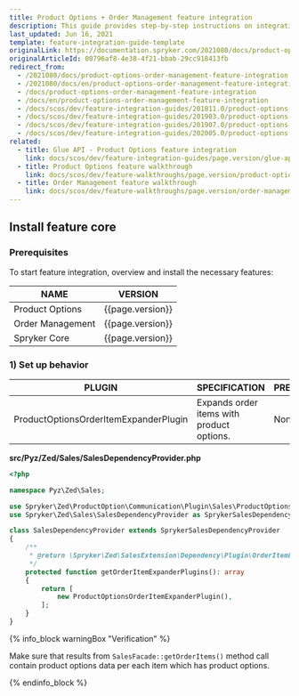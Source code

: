 ```yaml
---
title: Product Options + Order Management feature integration
description: This guide provides step-by-step instructions on integrating Product Options + Order Management feature into your project.
last_updated: Jun 16, 2021
template: feature-integration-guide-template
originalLink: https://documentation.spryker.com/2021080/docs/product-options-order-management-feature-integration
originalArticleId: 00796af8-4e38-4f21-bbab-29cc918413fb
redirect_from:
  - /2021080/docs/product-options-order-management-feature-integration
  - /2021080/docs/en/product-options-order-management-feature-integration
  - /docs/product-options-order-management-feature-integration
  - /docs/en/product-options-order-management-feature-integration
  - /docs/scos/dev/feature-integration-guides/201811.0/product-options-order-management-feature-integration.html
  - /docs/scos/dev/feature-integration-guides/201903.0/product-options-order-management-feature-integration.html
  - /docs/scos/dev/feature-integration-guides/201907.0/product-options-order-management-feature-integration.html
  - /docs/scos/dev/feature-integration-guides/202005.0/product-options-order-management-feature-integration.html
related:
  - title: Glue API - Product Options feature integration
    link: docs/scos/dev/feature-integration-guides/page.version/glue-api/glue-api-product-options-feature-integration.html
  - title: Product Options feature walkthrough
    link: docs/scos/dev/feature-walkthroughs/page.version/product-options-feature-walkthrough.html
  - title: Order Management feature walkthrough
    link: docs/scos/dev/feature-walkthroughs/page.version/order-management-feature-walkthrough/order-management-feature-wakthrough.html
---
```


## Install feature core

### Prerequisites

To start feature integration, overview and install the necessary features:

| NAME | VERSION |
| --- | --- |
| Product Options | {{page.version}} |
| Order Management | {{page.version}} |
| Spryker Core | {{page.version}} |

### 1) Set up behavior

| PLUGIN | SPECIFICATION | PREREQUISITES | NAMESPACE |
| --- | --- | --- | --- |
| ProductOptionsOrderItemExpanderPlugin | Expands order items with product options. | None | Spryker\Zed\ProductOption\Communication\Plugin\Sales |

**src/Pyz/Zed/Sales/SalesDependencyProvider.php**

```php
<?php

namespace Pyz\Zed\Sales;

use Spryker\Zed\ProductOption\Communication\Plugin\Sales\ProductOptionsOrderItemExpanderPlugin;
use Spryker\Zed\Sales\SalesDependencyProvider as SprykerSalesDependencyProvider;

class SalesDependencyProvider extends SprykerSalesDependencyProvider
{
    /**
     * @return \Spryker\Zed\SalesExtension\Dependency\Plugin\OrderItemExpanderPluginInterface[]
     */
    protected function getOrderItemExpanderPlugins(): array
    {
        return [
            new ProductOptionsOrderItemExpanderPlugin(),
        ];
    }
}
```

{% info_block warningBox "Verification" %}

Make sure that results from `SalesFacade::getOrderItems()` method call contain product options data per each item which has product options.

{% endinfo_block %}
